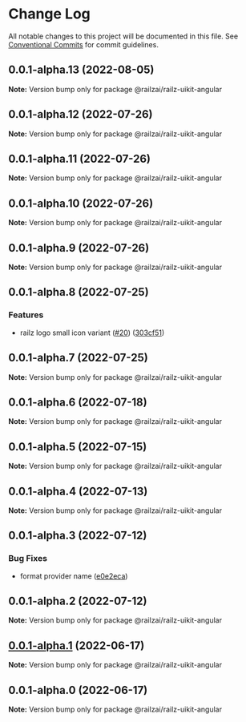 # Change Log

All notable changes to this project will be documented in this file.
See [Conventional Commits](https://conventionalcommits.org) for commit guidelines.

## 0.0.1-alpha.13 (2022-08-05)

**Note:** Version bump only for package @railzai/railz-uikit-angular





## 0.0.1-alpha.12 (2022-07-26)

**Note:** Version bump only for package @railzai/railz-uikit-angular





## 0.0.1-alpha.11 (2022-07-26)

**Note:** Version bump only for package @railzai/railz-uikit-angular





## 0.0.1-alpha.10 (2022-07-26)

**Note:** Version bump only for package @railzai/railz-uikit-angular





## 0.0.1-alpha.9 (2022-07-26)

**Note:** Version bump only for package @railzai/railz-uikit-angular





## 0.0.1-alpha.8 (2022-07-25)


### Features

* railz logo small icon variant ([#20](https://github.com/railz-ai/railz-uikit/issues/20)) ([303cf51](https://github.com/railz-ai/railz-uikit/commit/303cf5193375b6fce63d374988e5c762af681f6a))





## 0.0.1-alpha.7 (2022-07-25)

**Note:** Version bump only for package @railzai/railz-uikit-angular





## 0.0.1-alpha.6 (2022-07-18)

**Note:** Version bump only for package @railzai/railz-uikit-angular





## 0.0.1-alpha.5 (2022-07-15)

**Note:** Version bump only for package @railzai/railz-uikit-angular





## 0.0.1-alpha.4 (2022-07-13)

**Note:** Version bump only for package @railzai/railz-uikit-angular





## 0.0.1-alpha.3 (2022-07-12)


### Bug Fixes

* format provider name ([e0e2eca](https://github.com/railz-ai/railz-uikit/commit/e0e2ecab1f8c6a4c6eca1c7e62422d69a5065dcc))





## 0.0.1-alpha.2 (2022-07-12)

**Note:** Version bump only for package @railzai/railz-uikit-angular





## [0.0.1-alpha.1](https://github.com/railz-ai/railz-uikit/compare/@railzai/railz-uikit-angular@0.0.1-alpha.0...@railzai/railz-uikit-angular@0.0.1-alpha.1) (2022-06-17)

**Note:** Version bump only for package @railzai/railz-uikit-angular





## 0.0.1-alpha.0 (2022-06-17)

**Note:** Version bump only for package @railzai/railz-uikit-angular
